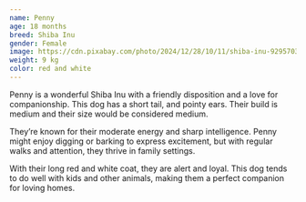 ```yaml
---
name: Penny
age: 18 months
breed: Shiba Inu
gender: Female
image: https://cdn.pixabay.com/photo/2024/12/28/10/11/shiba-inu-9295703_1280.jpg
weight: 9 kg
color: red and white
---
```


Penny is a wonderful Shiba Inu with a friendly disposition and a love for companionship. 
This dog has a short tail, 
and pointy ears. 
Their build is medium and 
their size would be considered medium.

They’re known for their moderate energy 
and sharp intelligence. Penny might enjoy digging or barking to express excitement, 
but with regular walks and attention, they thrive in family settings.

With their long red and white coat, 
they are alert and loyal. 
This dog tends to do well with kids 
and other animals, making them a perfect companion for loving homes.